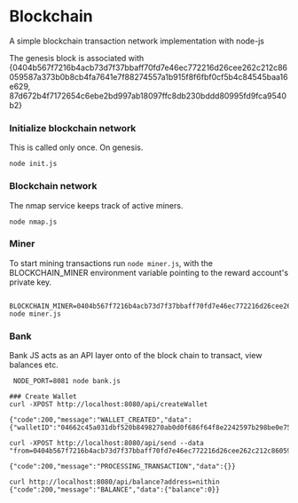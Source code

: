 # Blockchain

A simple blockchain transaction network implementation with node-js

The genesis block is associated with {0404b567f7216b4acb73d7f37bbaff70fd7e46ec772216d26cee262c212c86059587a373b0b8cb4fa7641e7f88274557a1b915f8f6fbf0cf5b4c84545baa16e629, 87d672b4f7172654c6ebe2bd997ab18097ffc8db230bddd80995fd9fca9540b2}

### Initialize blockchain network
This is called only once. On genesis.
```
node init.js
```

### Blockchain network
The nmap service keeps track of active miners.
```
node nmap.js
```

### Miner
To start mining transactions run `node miner.js`, with the BLOCKCHAIN_MINER environment variable pointing to the reward account's private key.

```
 BLOCKCHAIN_MINER=0404b567f7216b4acb73d7f37bbaff70fd7e46ec772216d26cee262c212c86059587a373b0b8cb4fa7641e7f88274557a1b915f8f6fbf0cf5b4c84545baa16e629 node miner.js
```

### Bank
Bank JS acts as an API layer onto of the block chain to transact, view balances etc.

```
 NODE_PORT=8081 node bank.js

### Create Wallet
curl -XPOST http://localhost:8080/api/createWallet

{"code":200,"message":"WALLET_CREATED","data":{"walletID":"04662c45a031dbf520b8498270ab0d0f686f64f8e2242597b298be0e75cddfba91c350fa4986d8fc2f4d397573b2041c2843cd7d2b687fb7170f72a6d0ac7aecc3"}}

curl -XPOST http://localhost:8080/api/send --data "from=0404b567f7216b4acb73d7f37bbaff70fd7e46ec772216d26cee262c212c86059587a373b0b8cb4fa7641e7f88274557a1b915f8f6fbf0cf5b4c84545baa16e629&to=nithin&amount=0.0001"

{"code":200,"message":"PROCESSING_TRANSACTION","data":{}}

curl http://localhost:8080/api/balance?address=nithin
{"code":200,"message":"BALANCE","data":{"balance":0}}
 ```
